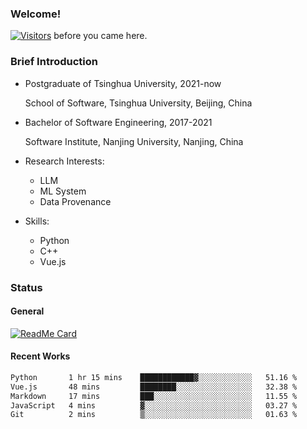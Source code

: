 ### Welcome!

[![Visitors](https://visitor-badge.laobi.icu/badge?page_id=HermitSun.HermitSun)]() before you came here.

### Brief Introduction

- Postgraduate of Tsinghua University, 2021-now
  
  School of Software, Tsinghua University, Beijing, China

- Bachelor of Software Engineering, 2017-2021
  
  Software Institute, Nanjing University, Nanjing, China

- Research Interests:
  - LLM
  - ML System
  - Data Provenance

- Skills:
  - Python
  - C++
  - Vue.js

### Status

#### General

[![ReadMe Card](https://github-readme-stats.hermitsun.vercel.app/api?username=HermitSun&count_private=true&show_icons=true)]()

#### Recent Works

<!--START_SECTION:waka-->

```txt
Python       1 hr 15 mins    ████████████▓░░░░░░░░░░░░   51.16 %
Vue.js       48 mins         ████████░░░░░░░░░░░░░░░░░   32.38 %
Markdown     17 mins         ███░░░░░░░░░░░░░░░░░░░░░░   11.55 %
JavaScript   4 mins          ▓░░░░░░░░░░░░░░░░░░░░░░░░   03.27 %
Git          2 mins          ▒░░░░░░░░░░░░░░░░░░░░░░░░   01.63 %
```

<!--END_SECTION:waka-->
